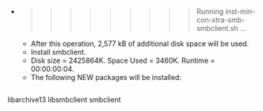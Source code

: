 * >>>>>>>>> Running inst-min-con-xtra-smb-smbclient.sh ...
  * After this operation, 2,577 kB of additional disk space will be used.
  * Install smbclient.
  * Disk size = 2425864K. Space Used = 3460K. Runtime = 00:00:00:04.
  * The following NEW packages will be installed:
  ```bash
libarchive13 libsmbclient smbclient
  ```

